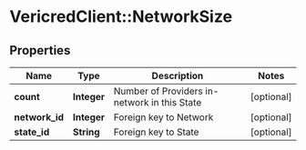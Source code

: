 # VericredClient::NetworkSize

## Properties
Name | Type | Description | Notes
------------ | ------------- | ------------- | -------------
**count** | **Integer** | Number of Providers in-network in this State | [optional] 
**network_id** | **Integer** | Foreign key to Network | [optional] 
**state_id** | **String** | Foreign key to State | [optional] 


